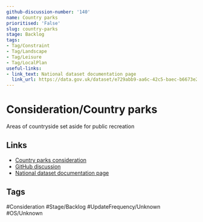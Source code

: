 ```yaml
---
github-discussion-number: '140'
name: Country parks
prioritised: 'False'
slug: country-parks
stage: Backlog
tags:
- Tag/Constraint
- Tag/Landscape
- Tag/Leisure
- Tag/LocalPlan
useful-links:
- link_text: National dataset documentation page
  link_url: https://data.gov.uk/dataset/e729abb9-aa6c-42c5-baec-b6673e2b3a62/country-parks-england
---
```


# Consideration/Country parks

Areas of countryside set aside for public recreation

## Links

* [Country parks consideration](https://design.planning.data.gov.uk/planning-consideration/country-parks)
* [GitHub discussion](https://github.com/digital-land/data-standards-backlog/discussions/140)
* [National dataset documentation page](https://data.gov.uk/dataset/e729abb9-aa6c-42c5-baec-b6673e2b3a62/country-parks-england)

## Tags

#Consideration #Stage/Backlog #UpdateFrequency/Unknown #OS/Unknown